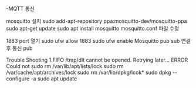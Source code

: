 -MQTT 통신

mosquitto 설치
sudo add-apt-repository ppa:mosquitto-dev/mosquitto-ppa
sudo apt-get update
sudo apt install mosquitto
mosquitto.conf 파일 수정

1883 port 열기
sudo ufw allow 1883
sudo ufw enable
Mosquitto pub sub 연결 후 통신
pub

Trouble Shooting
1.FIFO /tmp/dlt cannot be opened. Retrying later… ERROR
Could not
sudo rm /var/lib/apt/lists/lock
sudo rm /var/cache/apt/archives/lock
sudo rm /var/lib/dpkg/lcok*
sudo dpkg --configure -a
sudo apt update
